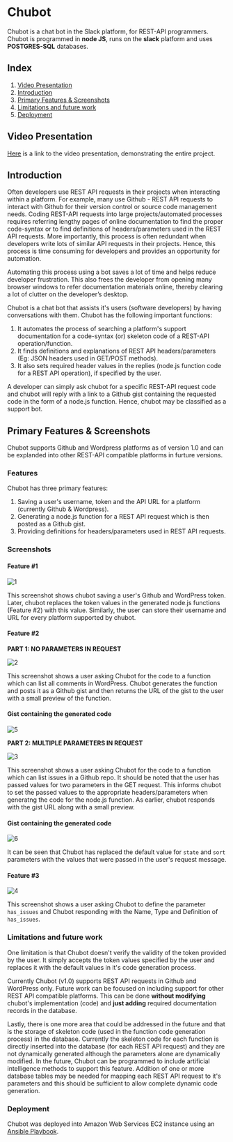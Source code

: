 # Chubot

Chubot is a chat bot in the Slack platform, for REST-API programmers. Chubot is programmed in **node JS**, runs on the **slack** platform and uses **POSTGRES-SQL** databases. 

## Index

1. [Video Presentation](#video)
2. [Introduction](#problem)
3. [Primary Features & Screenshots](#primary)
4. [Limitations and future work](#limit)
5. [Deployment](#deploy)

## <a name="video"></a>Video Presentation

[Here](https://youtu.be/snKSAnZ-YiE) is a link to the video presentation, demonstrating the entire project.

## <a name="problem"></a>Introduction
Often developers use REST API requests in their projects when interacting within a platform. For example, many use Github - REST API requests to interact with Github for their version control or source code management needs. Coding REST-API requests into large projects/automated processes requires referring lengthy pages of online documentation to find the proper code-syntax or to find definitions of headers/parameters used in the REST API requests. More importantly, this process is often redundant when developers write lots of similar API requests in their projects. Hence, this process is time consuming for developers and provides an opportunity for automation. 

Automating this process using a bot saves a lot of time and helps reduce developer frustration. This also frees the developer from opening many browser windows to refer documentation materials online, thereby clearing a lot of clutter on the developer’s desktop.

Chubot is a chat bot that assists it's users (software developers) by having conversations with them. Chubot has the following important functions:

  1. It automates the process of searching a platform's support documentation for a code-syntax (or) skeleton code of a REST-API operation/function.
  2. It finds definitions and explanations of REST API headers/parameters (Eg: JSON headers used in GET/POST methods). 
  3. It also sets required header values in the replies (node.js function code for a REST API operation), if specified by the user.
  
A developer can simply ask chubot for a specific REST-API request code and chubot will reply with a link to a Github gist containing the requested code in the form of a node.js function. Hence, chubot may be classified as a support bot.

## <a name="primary"></a>Primary Features & Screenshots

Chubot supports Github and Wordpress platforms as of version 1.0 and can be explanded into other REST-API compatible platforms in furture versions.

### Features

Chubot has three primary features:

  1. Saving a user's username, token and the API URL for a platform (currently Github & Wordpress).
  2. Generating a node.js function for a REST API request which is then posted as a Github gist.
  3. Providing definitions for headers/parameters used in REST API requests.

### Screenshots

#### Feature #1

![1](https://cloud.githubusercontent.com/assets/22831490/20863626/c63d6ee8-b99e-11e6-9101-b01f4e5ae2dd.GIF)

This screenshot shows chubot saving a user's Github and WordPress token. Later, chubot replaces the token values in the generated node.js functions (Feature #2) with this value. Similarly, the user can store their username and URL for every platform supported by chubot.

#### Feature #2

**PART 1: NO PARAMETERS IN REQUEST**

![2](https://cloud.githubusercontent.com/assets/22831490/20863627/c63db290-b99e-11e6-93a8-d93c95bd86bc.GIF)

This screenshot shows a user asking Chubot for the code to a function which can list all comments in WordPress. Chubot generates the function and posts it as a Github gist and then returns the URL of the gist to the user with a small preview of the function.

#### Gist containing the generated code

![5](https://cloud.githubusercontent.com/assets/22831490/20863684/d9611c02-b9a0-11e6-81dd-4de1dd632cf4.GIF)

**PART 2: MULTIPLE PARAMETERS IN REQUEST**

![3](https://cloud.githubusercontent.com/assets/22831490/20863628/c63e473c-b99e-11e6-919f-0c0d02fb1919.GIF)

This screenshot shows a user asking Chubot for the code to a function which can list issues in a Github repo. It should be noted that the user has passed values for two parameters in the GET request. This informs chubot to set the passed values to the appropriate headers/parameters when generatng the code for the node.js function. As earlier, chubot responds with the gist URL along with a small preview.


#### Gist containing the generated code

![6](https://cloud.githubusercontent.com/assets/22831490/20863685/d964f07a-b9a0-11e6-8c54-9d677ad5fc21.GIF)

It can be seen that Chubot has replaced the default value for `state` and `sort` parameters with the values that were passed in the user's request message.

#### Feature #3

![4](https://cloud.githubusercontent.com/assets/22831490/20863629/c63ea786-b99e-11e6-9e76-09160347fa19.GIF)

This screenshot shows a user asking Chubot to define the parameter `has_issues` and Chubot responding with the Name, Type and Definition of `has_issues`.

### <a name="limit"></a>Limitations and future work

One limitation is that Chubot doesn't verify the validity of the token provided by the user. It simply accepts the token values specified by the user and replaces it with the default values in it's code generation process.

Currently Chubot (v1.0) supports REST API requests in Github and WordPress only. Future work can be focused on including support for other REST API compatible platforms. This can be done **without modifying** chubot's implementation (code) and **just adding** required documentation records in the database.

Lastly, there is one more area that could be addressed in the future and that is the storage of skeleton code (used in the function code generation process) in the database. Currently the skeleton code for each function is directly inserted into the database (for each REST API request) and they are not dynamically generated although the parameters alone are dynamically modified. In the future, Chubot can be programmed to include artificial intelligence methods to support this feature. Addition of one or more database tables may be needed for mapping each REST API request to it's parameters and this should be sufficient to allow complete dynamic code generation.

### <a name="deploy"></a>Deployment

Chubot was deployed into Amazon Web Services EC2 instance using an [Ansible Playbook](https://github.com/gms298/Chubot/tree/master/Deployment%20scripts). 

